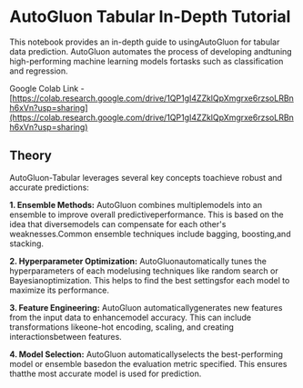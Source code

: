 # AutoGluon Tabular In-Depth Tutorial

This notebook provides an in-depth guide to usingAutoGluon for tabular data prediction. 
AutoGluon automates the process of developing andtuning high-performing machine learning models fortasks such as classification and regression.

Google Colab Link - [https://colab.research.google.com/drive/1QP1gI4ZZklQpXmgrxe6rzsoLRBnh6xVn?usp=sharing](https://colab.research.google.com/drive/1QP1gI4ZZklQpXmgrxe6rzsoLRBnh6xVn?usp=sharing)

## Theory

AutoGluon-Tabular leverages several key concepts toachieve robust and accurate predictions:

**1. Ensemble Methods:** AutoGluon combines multiplemodels into an ensemble to improve overall predictiveperformance. This is based on the idea that diversemodels can compensate for each other's weaknesses.Common ensemble techniques include bagging, boosting,and stacking.

**2. Hyperparameter Optimization:** AutoGluonautomatically tunes the hyperparameters of each modelusing techniques like random search or Bayesianoptimization. This helps to find the best settingsfor each model to maximize its performance.

**3. Feature Engineering:** AutoGluon automaticallygenerates new features from the input data to enhancemodel accuracy. This can include transformations likeone-hot encoding, scaling, and creating interactionsbetween features.

**4. Model Selection:** AutoGluon automaticallyselects the best-performing model or ensemble basedon the evaluation metric specified. This ensures thatthe most accurate model is used for prediction.